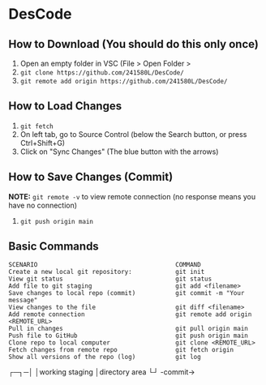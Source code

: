 # DesCode

## How to Download (You should do this only once)
1. Open an empty folder in VSC (File > Open Folder > 
2. `git clone https://github.com/241580L/DesCode/`
3. `git remote add origin https://github.com/241580L/DesCode/`

## How to Load Changes
1. `git fetch`
2. On left tab, go to Source Control (below the Search button, or press Ctrl+Shift+G)
3. Click on "Sync Changes" (The blue button with the arrows)

## How to Save Changes (Commit)
**NOTE:** `git remote -v` to view remote connection (no response means you have no connection)

1. `git push origin main`

## Basic Commands
```
SCENARIO                                      COMMAND
Create a new local git repository:            git init
View git status                               git status
Add file to git staging                       git add <filename>
Save changes to local repo (commit)           git commit -m "Your message"
View changes to the file                      git diff <filename>
Add remote connection                         git remote add origin <REMOTE_URL>
Pull in changes                               git pull origin main
Push file to GitHub	                          git push origin main
Clone repo to local computer                  git clone <REMOTE_URL>
Fetch changes from remote repo                git fetch origin
Show all versions of the repo (log)           git log
```
┌─┐─│
│working  staging
│directory area
└┘
-commit→
